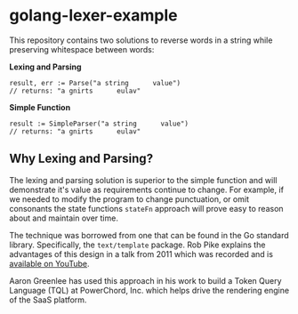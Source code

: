 # golang-lexer-example

This repository contains two solutions to reverse words in a string while
preserving whitespace between words:

**Lexing and Parsing**

```
result, err := Parse("a string      value")
// returns: "a gnirts      eulav"
```

**Simple Function**

```
result := SimpleParser("a string      value")
// returns: "a gnirts      eulav"
```

## Why Lexing and Parsing?

The lexing and parsing solution is superior to the simple function and will
demonstrate it's value as requirements continue to change. For example, if we
needed to modify the program to change punctuation, or omit consonants the
state functions `stateFn` approach will prove easy to reason about and 
maintain over time.
 
The technique was borrowed from one that can be found in the Go standard library.
Specifically, the `text/template` package. Rob Pike explains the advantages of
this design in a talk from 2011 which was recorded and is [available on YouTube](https://www.youtube.com/watch?v=HxaD_trXwRE).

Aaron Greenlee has used this approach in his work to build a Token Query Language (TQL)
at PowerChord, Inc. which helps drive the rendering engine of the SaaS platform.


